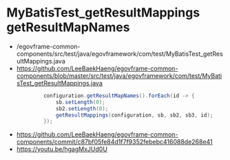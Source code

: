 # MyBatisTest_getResultMappings getResultMapNames

- /egovframe-common-components/src/test/java/egovframework/com/test/MyBatisTest_getResultMappings.java
- https://github.com/LeeBaekHaeng/egovframe-common-components/blob/master/src/test/java/egovframework/com/test/MyBatisTest_getResultMappings.java

```java
			configuration.getResultMapNames().forEach(id -> {
				sb.setLength(0);
				sb2.setLength(0);
				getResultMappings(configuration, sb, sb2, sb3, id);
			});
```

- https://github.com/LeeBaekHaeng/egovframe-common-components/commit/c87bf05fe84d1f7f9352febebc416088de268e41
- https://youtu.be/hgagMxJUd0U
